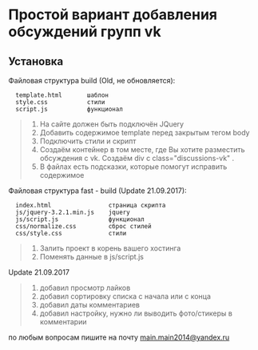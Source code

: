 Простой вариант добавления обсуждений групп vk
=============================

Установка
------------

Файловая структура build (Old, не обновляется):

      template.html       шаблон
      style.css           стили
      script.js           функционал

> 1. На сайте должен быть подключён JQuery
> 2. Добавить содержимое template перед закрытым тегом body
> 3. Подключить стили и скрипт
> 4. Создаём контейнер в том месте, где Вы хотите разместить обсуждения с vk. Создаём div с class="discussions-vk" .
> 5. В файлах есть подсказки, которые помогут исправить содержимое

Файловая структура fast - build (Update 21.09.2017):

	  index.html                страница скрипта
      js/jquery-3.2.1.min.js    jquery
      js/script.js              функционал
	  css/normalize.css         сброс стилей
	  css/style.css             стили

> 1. Залить проект в корень вашего хостинга
> 2. Поменять данные в js/script.js


Update 21.09.2017

> 1. добавил просмотр лайков
> 2. добавил сортировку списка с начала или с конца
> 3. добавил даты комментариев
> 4. добавил настройку, нужно ли выводить фото/стикеры в комментарии

по любым вопросам пишите на почту main.main2014@yandex.ru
